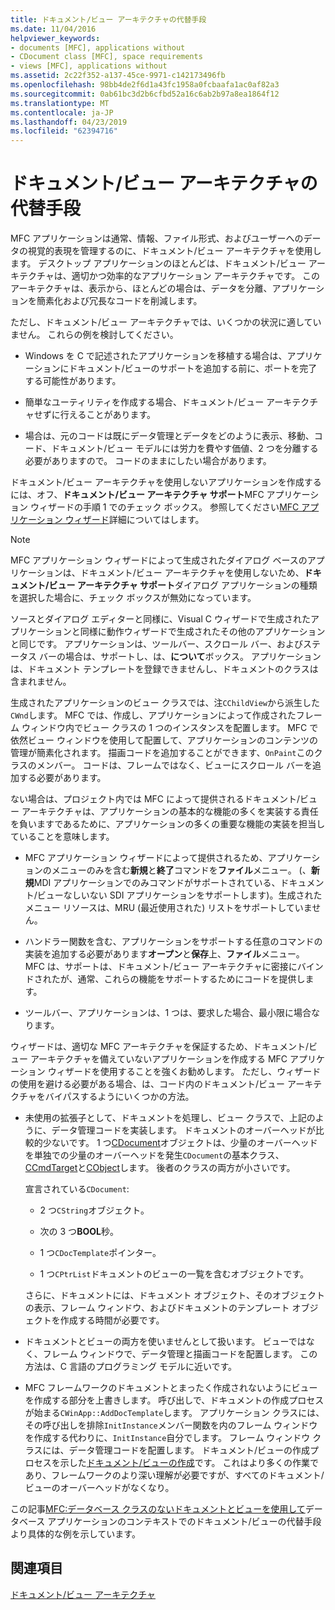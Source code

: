 ```yaml
---
title: ドキュメント/ビュー アーキテクチャの代替手段
ms.date: 11/04/2016
helpviewer_keywords:
- documents [MFC], applications without
- CDocument class [MFC], space requirements
- views [MFC], applications without
ms.assetid: 2c22f352-a137-45ce-9971-c142173496fb
ms.openlocfilehash: 98bb4de2f6d1a43fc1958a0fcbaafa1ac0af82a3
ms.sourcegitcommit: 0ab61bc3d2b6cfbd52a16c6ab2b97a8ea1864f12
ms.translationtype: MT
ms.contentlocale: ja-JP
ms.lasthandoff: 04/23/2019
ms.locfileid: "62394716"
---
```

# <a name="alternatives-to-the-documentview-architecture"></a>ドキュメント/ビュー アーキテクチャの代替手段

MFC アプリケーションは通常、情報、ファイル形式、およびユーザーへのデータの視覚的表現を管理するのに、ドキュメント/ビュー アーキテクチャを使用します。 デスクトップ アプリケーションのほとんどは、ドキュメント/ビュー アーキテクチャは、適切かつ効率的なアプリケーション アーキテクチャです。 このアーキテクチャは、表示から、ほとんどの場合は、データを分離、アプリケーションを簡素化および冗長なコードを削減します。

ただし、ドキュメント/ビュー アーキテクチャでは、いくつかの状況に適していません。 これらの例を検討してください。

- Windows を C で記述されたアプリケーションを移植する場合は、アプリケーションにドキュメント/ビューのサポートを追加する前に、ポートを完了する可能性があります。

- 簡単なユーティリティを作成する場合、ドキュメント/ビュー アーキテクチャせずに行えることがあります。

- 場合は、元のコードは既にデータ管理とデータをどのように表示、移動、コード、ドキュメント/ビュー モデルには労力を費やす価値、2 つを分離する必要がありますので。 コードのままにしたい場合があります。

ドキュメント/ビュー アーキテクチャを使用しないアプリケーションを作成するには、オフ、**ドキュメント/ビュー アーキテクチャ サポート**MFC アプリケーション ウィザードの手順 1 でのチェック ボックス。 参照してください[MFC アプリケーション ウィザード](../mfc/reference/mfc-application-wizard.md)詳細についてはします。

> [!NOTE]
>  MFC アプリケーション ウィザードによって生成されたダイアログ ベースのアプリケーションは、ドキュメント/ビュー アーキテクチャを使用しないため、**ドキュメント/ビュー アーキテクチャ サポート**ダイアログ アプリケーションの種類を選択した場合に、チェック ボックスが無効になっています。

ソースとダイアログ エディターと同様に、Visual C ウィザードで生成されたアプリケーションと同様に動作ウィザードで生成されたその他のアプリケーションと同じです。 アプリケーションは、ツールバー、スクロール バー、およびステータス バーの場合は、サポートし、は、**について**ボックス。 アプリケーションは、ドキュメント テンプレートを登録できませんし、ドキュメントのクラスは含まれません。

生成されたアプリケーションのビュー クラスでは、注`CChildView`から派生した`CWnd`します。 MFC では、作成し、アプリケーションによって作成されたフレーム ウィンドウ内でビュー クラスの 1 つのインスタンスを配置します。 MFC で依然ビュー ウィンドウを使用して配置して、アプリケーションのコンテンツの管理が簡素化されます。 描画コードを追加することができます、`OnPaint`このクラスのメンバー。 コードは、フレームではなく、ビューにスクロール バーを追加する必要があります。

ない場合は、プロジェクト内では MFC によって提供されるドキュメント/ビュー アーキテクチャは、アプリケーションの基本的な機能の多くを実装する責任を負いますであるために、アプリケーションの多くの重要な機能の実装を担当していることを意味します。

- MFC アプリケーション ウィザードによって提供されるため、アプリケーションのメニューのみを含む**新規**と**終了**コマンドを**ファイル**メニュー。 (、**新規**MDI アプリケーションでのみコマンドがサポートされている、ドキュメント/ビューなしいない SDI アプリケーションをサポートします)。生成されたメニュー リソースは、MRU (最近使用された) リストをサポートしていません。

- ハンドラー関数を含む、アプリケーションをサポートする任意のコマンドの実装を追加する必要があります**オープン**と**保存**上、**ファイル**メニュー。 MFC は、サポートは、ドキュメント/ビュー アーキテクチャに密接にバインドされたが、通常、これらの機能をサポートするためにコードを提供します。

- ツールバー、アプリケーションは、1 つは、要求した場合、最小限に場合なります。

ウィザードは、適切な MFC アーキテクチャを保証するため、ドキュメント/ビュー アーキテクチャを備えていないアプリケーションを作成する MFC アプリケーション ウィザードを使用することを強くお勧めします。 ただし、ウィザードの使用を避ける必要がある場合、は、コード内のドキュメント/ビュー アーキテクチャをバイパスするようにいくつかの方法。

- 未使用の拡張子として、ドキュメントを処理し、ビュー クラスで、上記のように、データ管理コードを実装します。 ドキュメントのオーバーヘッドが比較的少ないです。 1 つ[CDocument](../mfc/reference/cdocument-class.md)オブジェクトは、少量のオーバーヘッドを単独での少量のオーバーヘッドを発生`CDocument`の基本クラス、 [CCmdTarget](../mfc/reference/ccmdtarget-class.md)と[CObject](../mfc/reference/cobject-class.md)します。 後者のクラスの両方が小さいです。

   宣言されている`CDocument`:

  - 2 つ`CString`オブジェクト。

  - 次の 3 つ**BOOL**秒。

  - 1 つ`CDocTemplate`ポインター。

  - 1 つ`CPtrList`ドキュメントのビューの一覧を含むオブジェクトです。

  さらに、ドキュメントには、ドキュメント オブジェクト、そのオブジェクトの表示、フレーム ウィンドウ、およびドキュメントのテンプレート オブジェクトを作成する時間が必要です。

- ドキュメントとビューの両方を使いませんとして扱います。 ビューではなく、フレーム ウィンドウで、データ管理と描画コードを配置します。 この方法は、C 言語のプログラミング モデルに近いです。

- MFC フレームワークのドキュメントとまったく作成されないようにビューを作成する部分を上書きします。 呼び出しで、ドキュメントの作成プロセスが始まる`CWinApp::AddDocTemplate`します。 アプリケーション クラスには、その呼び出しを排除`InitInstance`メンバー関数を内のフレーム ウィンドウを作成する代わりに、`InitInstance`自分でします。 フレーム ウィンドウ クラスには、データ管理コードを配置します。 ドキュメント/ビューの作成プロセスを示した[ドキュメント/ビューの作成](../mfc/document-view-creation.md)です。 これはより多くの作業であり、フレームワークのより深い理解が必要ですが、すべてのドキュメント/ビューのオーバーヘッドがなくなり。

この記事[MFC:データベース クラスのないドキュメントとビューを使用して](../data/mfc-using-database-classes-without-documents-and-views.md)データベース アプリケーションのコンテキストでのドキュメント/ビューの代替手段より具体的な例を示しています。

## <a name="see-also"></a>関連項目

[ドキュメント/ビュー アーキテクチャ](../mfc/document-view-architecture.md)
